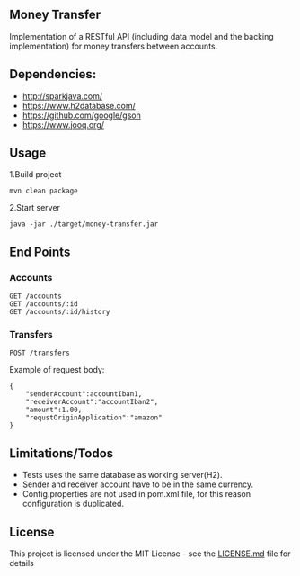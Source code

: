 ## Money Transfer

Implementation of a RESTful API (including data model and the backing implementation) for money transfers between accounts.

## Dependencies:
- http://sparkjava.com/
- https://www.h2database.com/
- https://github.com/google/gson
- https://www.jooq.org/

## Usage
1.Build project

    mvn clean package

2.Start server

    java -jar ./target/money-transfer.jar

## End Points

### Accounts
    GET /accounts
    GET /accounts/:id
    GET /accounts/:id/history

### Transfers
    POST /transfers
    
Example of request body:
    
    {
        "senderAccount":accountIban1,
        "receiverAccount":"accountIban2",
        "amount":1.00,
        "requstOriginApplication":"amazon"
    }

## Limitations/Todos

- Tests uses the same database as working server(H2).
- Sender and receiver account have to be in the same currency.
- Config.properties are not used in pom.xml file, for this reason configuration is duplicated. 

## License

This project is licensed under the MIT License - see the [LICENSE.md](LICENSE.md) file for details